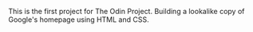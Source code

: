 This is the first project for The Odin Project.
Building a lookalike copy of Google's homepage using HTML and CSS.